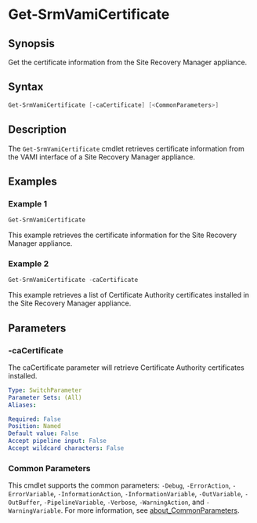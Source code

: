 # Get-SrmVamiCertificate

## Synopsis

Get the certificate information from the Site Recovery Manager appliance.

## Syntax

``` powershell
Get-SrmVamiCertificate [-caCertificate] [<CommonParameters>]
```

## Description

The `Get-SrmVamiCertificate` cmdlet retrieves certificate information from the VAMI interface of a Site Recovery Manager appliance.

## Examples

### Example 1

``` powershell
Get-SrmVamiCertificate
```

This example retrieves the certificate information for the Site Recovery Manager appliance.

### Example 2

``` powershell
Get-SrmVamiCertificate -caCertificate
```

This example retrieves a list of Certificate Authority certificates installed in the Site Recovery Manager appliance.

## Parameters

### -caCertificate

The caCertificate parameter will retrieve Certificate Authority certificates installed.

```yaml
Type: SwitchParameter
Parameter Sets: (All)
Aliases:

Required: False
Position: Named
Default value: False
Accept pipeline input: False
Accept wildcard characters: False
```

### Common Parameters

This cmdlet supports the common parameters: `-Debug`, `-ErrorAction`, `-ErrorVariable`, `-InformationAction`, `-InformationVariable`, `-OutVariable`, `-OutBuffer`, `-PipelineVariable`, `-Verbose`, `-WarningAction`, and `-WarningVariable`. For more information, see [about_CommonParameters](http://go.microsoft.com/fwlink/?LinkID=113216).
